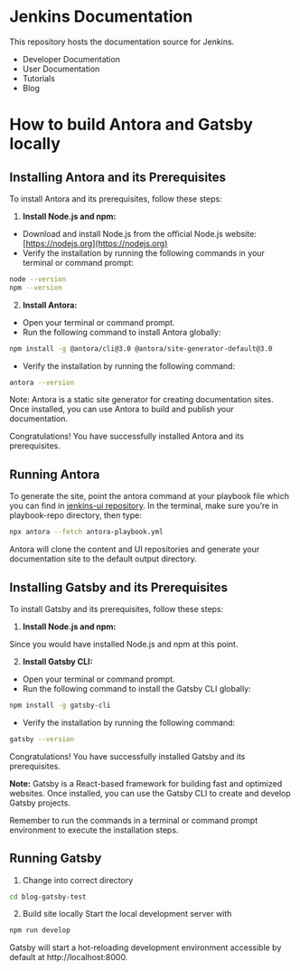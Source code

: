 # Jenkins Documentation

This repository hosts the documentation source for Jenkins.

- Developer Documentation
- User Documentation
- Tutorials
- Blog

# How to build Antora and Gatsby locally

## Installing Antora and its Prerequisites

To install Antora and its prerequisites, follow these steps:

1. **Install Node.js and npm:**

- Download and install Node.js from the official Node.js website: [https://nodejs.org](https://nodejs.org)
- Verify the installation by running the following commands in your terminal or command prompt:

```bash
node --version
npm --version
```

2. **Install Antora:**

- Open your terminal or command prompt.
- Run the following command to install Antora globally:

```bash
npm install -g @antora/cli@3.0 @antora/site-generator-default@3.0
```

- Verify the installation by running the following command:

```bash
antora --version
```

Note: Antora is a static site generator for creating documentation sites. Once installed, you can use Antora to build and publish your documentation.

Congratulations! You have successfully installed Antora and its prerequisites.

## Running Antora

To generate the site, point the antora command at your playbook file which you can find in [jenkins-ui repository](https://github.com/Vandit1604/jenkins-ui/tree/master/playbook-repo). In the terminal, make sure you’re in playbook-repo directory, then type:

```bash
npx antora --fetch antora-playbook.yml
```

Antora will clone the content and UI repositories and generate your documentation site to the default output directory.

## Installing Gatsby and its Prerequisites

To install Gatsby and its prerequisites, follow these steps:

1. **Install Node.js and npm:**

Since you would have installed Node.js and npm at this point.

2. **Install Gatsby CLI:**

- Open your terminal or command prompt.
- Run the following command to install the Gatsby CLI globally:

```bash
npm install -g gatsby-cli
```

- Verify the installation by running the following command:

```bash
gatsby --version
```

Congratulations! You have successfully installed Gatsby and its prerequisites.

**Note:** Gatsby is a React-based framework for building fast and optimized websites. Once installed, you can use the Gatsby CLI to create and develop Gatsby projects.

Remember to run the commands in a terminal or command prompt environment to execute the installation steps.

## Running Gatsby

1. Change into correct directory

```bash
cd blog-gatsby-test
```

2. Build site locally
   Start the local development server with

```bash
npm run develop
```

Gatsby will start a hot-reloading development environment accessible by default at http://localhost:8000.
